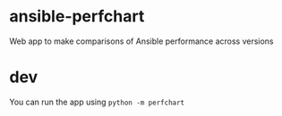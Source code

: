 # ansible-perfchart
Web app to make comparisons of Ansible performance across versions

# dev

You can run the app using `python -m perfchart`

